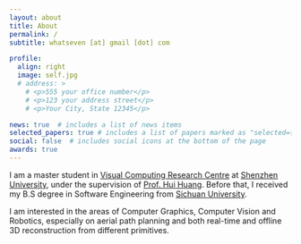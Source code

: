 ```yaml
---
layout: about
title: About
permalink: /
subtitle: whatseven [at] gmail [dot] com

profile:
  align: right
  image: self.jpg
  # address: >
    # <p>555 your office number</p>
    # <p>123 your address street</p>
    # <p>Your City, State 12345</p>

news: true  # includes a list of news items
selected_papers: true # includes a list of papers marked as "selected={true}"
social: false  # includes social icons at the bottom of the page
awards: true
---
```


I am a master student in [Visual Computing Research Centre](https://vcc.tech/index.html) at [Shenzhen University](https://en.szu.edu.cn/), under the supervision of [Prof. Hui Huang](https://vcc.tech/~huihuang). Before that, I received my B.S degree in Software Engineering from [Sichuan University](https://en.scu.edu.cn/).

I am interested in the areas of Computer Graphics, Computer Vision and Robotics, especially on aerial path planning and both real-time and offline 3D reconstruction from different primitives.
